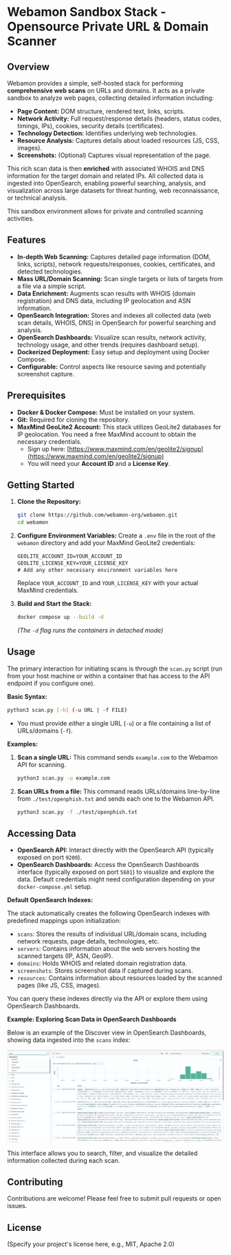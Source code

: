 # Webamon Sandbox Stack - Opensource Private URL & Domain Scanner

## Overview

Webamon provides a simple, self-hosted stack for performing **comprehensive web scans** on URLs and domains. It acts as a private sandbox to analyze web pages, collecting detailed information including:

*   **Page Content:** DOM structure, rendered text, links, scripts.
*   **Network Activity:** Full request/response details (headers, status codes, timings, IPs), cookies, security details (certificates).
*   **Technology Detection:** Identifies underlying web technologies.
*   **Resource Analysis:** Captures details about loaded resources (JS, CSS, images).
*   **Screenshots:** (Optional) Captures visual representation of the page.

This rich scan data is then **enriched** with associated WHOIS and DNS information for the target domain and related IPs. All collected data is ingested into OpenSearch, enabling powerful searching, analysis, and visualization across large datasets for threat hunting, web reconnaissance, or technical analysis.

This sandbox environment allows for private and controlled scanning activities.

## Features

*   **In-depth Web Scanning:** Captures detailed page information (DOM, links, scripts), network requests/responses, cookies, certificates, and detected technologies.
*   **Mass URL/Domain Scanning:** Scan single targets or lists of targets from a file via a simple script.
*   **Data Enrichment:** Augments scan results with WHOIS (domain registration) and DNS data, including IP geolocation and ASN information.
*   **OpenSearch Integration:** Stores and indexes all collected data (web scan details, WHOIS, DNS) in OpenSearch for powerful searching and analysis.
*   **OpenSearch Dashboards:** Visualize scan results, network activity, technology usage, and other trends (requires dashboard setup).
*   **Dockerized Deployment:** Easy setup and deployment using Docker Compose.
*   **Configurable:** Control aspects like resource saving and potentially screenshot capture.

## Prerequisites

*   **Docker & Docker Compose:** Must be installed on your system.
*   **Git:** Required for cloning the repository.
*   **MaxMind GeoLite2 Account:** This stack utilizes GeoLite2 databases for IP geolocation. You need a free MaxMind account to obtain the necessary credentials.
    *   Sign up here: [https://www.maxmind.com/en/geolite2/signup](https://www.maxmind.com/en/geolite2/signup)
    *   You will need your **Account ID** and a **License Key**.

## Getting Started

1.  **Clone the Repository:**
    ```bash
    git clone https://github.com/webamon-org/webamon.git
    cd webamon
    ```

2.  **Configure Environment Variables:**
    Create a `.env` file in the root of the `webamon` directory and add your MaxMind GeoLite2 credentials:
    ```dotenv:.env
    GEOLITE_ACCOUNT_ID=YOUR_ACCOUNT_ID
    GEOLITE_LICENSE_KEY=YOUR_LICENSE_KEY
    # Add any other necessary environment variables here
    ```
    Replace `YOUR_ACCOUNT_ID` and `YOUR_LICENSE_KEY` with your actual MaxMind credentials.

3.  **Build and Start the Stack:**
    ```bash
    docker compose up --build -d
    ```
    *(The `-d` flag runs the containers in detached mode)*

## Usage

The primary interaction for initiating scans is through the `scan.py` script (run from your host machine or within a container that has access to the API endpoint if you configure one).

**Basic Syntax:**

```bash
python3 scan.py [-h] (-u URL | -f FILE)
```

*   You must provide *either* a single URL (`-u`) or a file containing a list of URLs/domains (`-f`).

**Examples:**

1.  **Scan a single URL:**
    This command sends `example.com` to the Webamon API for scanning.
    ```bash
    python3 scan.py -u example.com
    ```

2.  **Scan URLs from a file:**
    This command reads URLs/domains line-by-line from `./test/openphish.txt` and sends each one to the Webamon API.
    ```bash
    python3 scan.py -f ./test/openphish.txt
    ```

## Accessing Data

*   **OpenSearch API:** Interact directly with the OpenSearch API (typically exposed on port `9200`).
*   **OpenSearch Dashboards:** Access the OpenSearch Dashboards interface (typically exposed on port `5601`) to visualize and explore the data. Default credentials might need configuration depending on your `docker-compose.yml` setup.

**Default OpenSearch Indexes:**

The stack automatically creates the following OpenSearch indexes with predefined mappings upon initialization:

*   `scans`: Stores the results of individual URL/domain scans, including network requests, page details, technologies, etc.
*   `servers`: Contains information about the web servers hosting the scanned targets (IP, ASN, GeoIP).
*   `domains`: Holds WHOIS and related domain registration data.
*   `screenshots`: Stores screenshot data if captured during scans.
*   `resources`: Contains information about resources loaded by the scanned pages (like JS, CSS, images).

You can query these indexes directly via the API or explore them using OpenSearch Dashboards.

**Example: Exploring Scan Data in OpenSearch Dashboards**

Below is an example of the Discover view in OpenSearch Dashboards, showing data ingested into the `scans` index:

![OpenSearch Dashboards showing scan results](img/opensearch_dashboard_scans_example.PNG)

This interface allows you to search, filter, and visualize the detailed information collected during each scan.

## Contributing

Contributions are welcome! Please feel free to submit pull requests or open issues.

## License

(Specify your project's license here, e.g., MIT, Apache 2.0)
